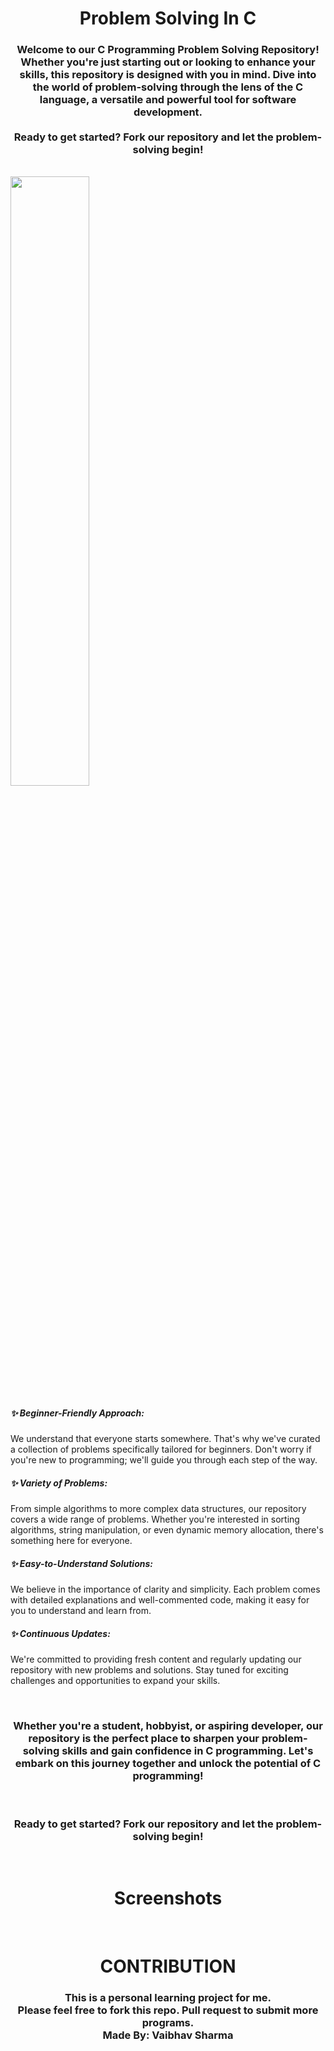 <h1 align="center">Problem Solving In C</h1>

<h3 align="center">
  Welcome to our C Programming Problem Solving Repository! Whether you're just starting out or looking to enhance your skills, this repository is designed with you 
  in mind. Dive into the world of problem-solving through the lens of the C language, a versatile and powerful tool for software development.
  <br> <br>
  Ready to get started? Fork our repository and let the problem-solving begin!
</h3>

<br>
<img align="center" src="https://miro.medium.com/v2/resize:fit:1400/1*0D9zGIQXQEIZFYD9tpRXgQ.png" width="50%" height="50%">
<br>

<h5 align="left">✨ Beginner-Friendly Approach: </h5>
<p align="left"> 
  We understand that everyone starts somewhere. That's why we've curated a collection of problems specifically tailored for beginners. Don't worry if you're new to 
  programming; we'll guide you through each step of the way.
</p>

<h5 align="left">✨ Variety of Problems: </h5>
<p align="left"> 
  From simple algorithms to more complex data structures, our repository covers a wide range of problems. Whether you're interested in sorting algorithms, string 
  manipulation, or even dynamic memory allocation, there's something here for everyone.
</p>

<h5 align="left">✨ Easy-to-Understand Solutions: </h5>
<p align="left"> 
  We believe in the importance of clarity and simplicity. Each problem comes with detailed explanations and well-commented code, making it easy for you to understand 
  and learn from.
</p>

<h5 align="left">✨ Continuous Updates: </h5>
<p align="left"> 
  We're committed to providing fresh content and regularly updating our repository with new problems and solutions. Stay tuned for exciting challenges and 
  opportunities to expand your skills.
</p>

<br>
<h3 align="center">
Whether you're a student, hobbyist, or aspiring developer, our repository is the perfect place to sharpen your problem-solving skills and gain confidence in C programming. Let's embark on this journey together and unlock the potential of C programming!

<br> <br>
Ready to get started? Fork our repository and let the problem-solving begin!
</h3>

<br>
<h1 align="center">Screenshots</h1>
<img src="">
<img src="">
<img src="">
<img src="">
<img src="">

<h1 align="center">CONTRIBUTION</h1>
<h3 align="center">
  This is a personal learning project for me.
  <br>
  Please feel free to fork this repo. Pull request to submit more programs.
  <br> 
  Made By: Vaibhav Sharma
</h3>
